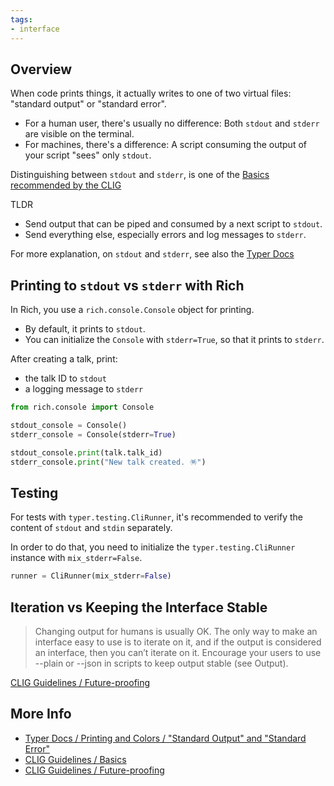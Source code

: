 ```yaml
---
tags:
- interface
---
```


## Overview

When code prints things, it actually writes to one of two virtual files: "standard output" or "standard error".

* For a human user, there's usually no difference: Both `stdout` and `stderr` are visible on the terminal.
* For machines, there's a difference: A script consuming the output of your script "sees" only `stdout`.

Distinguishing between `stdout` and `stderr`, is one of the [Basics recommended by the CLIG](https://clig.dev/#the-basics)

TLDR

* Send output that can be piped and consumed by a next script to `stdout`.
* Send everything else, especially errors and log messages to `stderr`.

For more explanation, on `stdout` and `stderr`, see also the [Typer Docs](https://typer.tiangolo.com/tutorial/printing/#standard-output-and-standard-error)

## Printing to `stdout` vs `stderr` with Rich

In Rich, you use a `rich.console.Console` object for printing.

* By default, it prints to `stdout`.
* You can initialize the `Console` with `stderr=True`, so that it prints to `stderr`.

After creating a talk, print:

* the talk ID to `stdout`
* a logging message to `stderr`

```python
from rich.console import Console

stdout_console = Console()
stderr_console = Console(stderr=True)

stdout_console.print(talk.talk_id)
stderr_console.print("New talk created. 🪅")
```

## Testing

For tests with `typer.testing.CliRunner`, it's recommended to verify the content of `stdout` and `stdin` separately.

In order to do that, you need to initialize the `typer.testing.CliRunner` instance with `mix_stderr=False`.

```python
runner = CliRunner(mix_stderr=False)
```

## Iteration vs Keeping the Interface Stable

> Changing output for humans is usually OK. The only way to make an interface easy to use is to iterate on it, and if the output is considered an interface, then you can’t iterate on it. Encourage your users to use --plain or --json in scripts to keep output stable (see Output).

[CLIG Guidelines / Future-proofing](https://clig.dev/#future-proofing)

## More Info

* [Typer Docs / Printing and Colors / "Standard Output" and "Standard Error"](https://typer.tiangolo.com/tutorial/printing/#standard-output-and-standard-error)
* [CLIG Guidelines / Basics](https://clig.dev/#the-basics)
* [CLIG Guidelines / Future-proofing](https://clig.dev/#future-proofing)